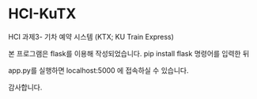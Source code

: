 # HCI-KuTX
HCI 과제3- 기차 예약 시스템
(KTX; KU Train Express)

본 프로그램은 flask를 이용해 작성되었습니다.
pip install flask
명령어를 입력한 뒤

app.py를 실행하면 localhost:5000 에 접속하실 수 있습니다.

감사합니다.
